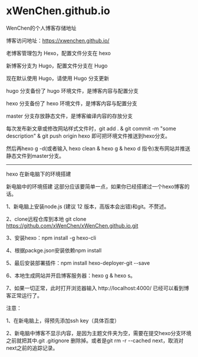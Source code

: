 # xWenChen.github.io

WenChen的个人博客存储地址

博客访问地址：https://xwenchen.github.io/

老博客管理包为 Hexo，配置文件分支在 hexo

新博客分支为 Hugo，配置文件分支在 Hugo

现在默认使用 Hugo，请使用 Hugo 分支更新


hugo 分支备份了 hugo  环境文件，是博客内容与配置分支

hexo 分支备份了 hexo 环境文件，是博客内容与配置分支

master 分支存放静态文件，是博客编译内容的存放分支

每次发布新文章或修改网站样式文件时，git add . & git commit -m "some description" & git push origin hexo   即可把环境文件推送到hexo分支。
	
然后再hexo g -d(或者输入 hexo clean & hexo g & hexo d 指令)发布网站并推送静态文件到master分支。

--------------------------------------------------------------------------------------------------------------

hexo 在新电脑下的环境搭建

新电脑中的环境搭建
这部分应该要简单一点，如果你已经搭建过一个hexo博客的话。

1、新电脑上安装node.js (建议 12 版本，高版本会出错)和git。不赘述。

2、clone远程仓库到本地 git clone https://github.com/xWenChen/xWenChen.github.io.git

3、安装hexo：npm install -g hexo-cli

4、根据packge.json安装依赖npm install

5、最后安装部署插件：npm install hexo-deployer-git --save

6、本地生成网站并开启博客服务器：hexo g & hexo s。

7、如果一切正常，此时打开浏览器输入  http://localhost:4000/    已经可以看到博客正常运行了。

注意：

1、在新电脑上，得预先添加ssh key（具体百度）

2、新电脑中博客不显示内容，是因为主题文件夹为空，需要在提交hexo分支环境之前就把其中.git .gitignore 删除掉。或者是git rm -r --cached next，取消对next之前的追踪记录。
